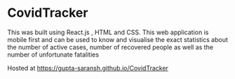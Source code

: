# CovidTracker
This was built using React.js , HTML and CSS. This web application is mobile first and can be used to know and visualise the exact statistics about the number of active cases, number of recovered people as well as the number of unfortunate fatalities

Hosted at https://gupta-saransh.github.io/CovidTracker
